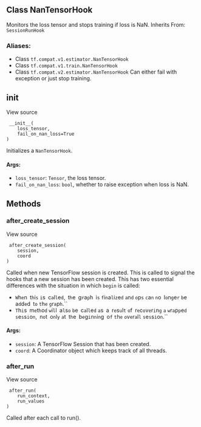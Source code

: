 ## Class NanTensorHook
Monitors the loss tensor and stops training if loss is NaN.
Inherits From: `SessionRunHook`
### Aliases:
- Class `tf.compat.v1.estimator.NanTensorHook`
- Class `tf.compat.v1.train.NanTensorHook`
- Class `tf.compat.v2.estimator.NanTensorHook`
Can either fail with exception or just stop training.
## __init__
View source

```
 __init__(
    loss_tensor,
    fail_on_nan_loss=True
)
```
Initializes a `NanTensorHook`.
#### Args:
- `loss_tensor`: `Tensor`, the loss tensor.
- `fail_on_nan_loss`: `bool`, whether to raise exception when loss is NaN.
## Methods
### after_create_session
View source

```
 after_create_session(
    session,
    coord
)
```
Called when new TensorFlow session is created.
This is called to signal the hooks that a new session has been created. This has two essential differences with the situation in which `begin` is called:
- ``W``h``e``n`` ``t``h``i``s`` ``i``s`` ``c``a``l``l``e``d``,`` ``t``h``e`` ``g``r``a``p``h`` ``i``s`` ``f``i``n``a``l``i``z``e``d`` ``a``n``d`` ``o``p``s`` ``c``a``n`` ``n``o`` ``l``o``n``g``e``r`` ``b``e`` ``a``d``d``e``d`` ``t``o`` ``t``h``e`` ``g``r``a``p``h``.``
- ``T``h``i``s`` ``m``e``t``h``o``d`` ``w``i``l``l`` ``a``l``s``o`` ``b``e`` ``c``a``l``l``e``d`` ``a``s`` ``a`` ``r``e``s``u``l``t`` ``o``f`` ``r``e``c``o``v``e``r``i``n``g`` ``a`` ``w``r``a``p``p``e``d`` ``s``e``s``s``i``o``n``,`` ``n``o``t`` ``o``n``l``y`` ``a``t`` ``t``h``e`` ``b``e``g``i``n``n``i``n``g`` ``o``f`` ``t``h``e`` ``o``v``e``r``a``l``l`` ``s``e``s``s``i``o``n``.``
#### Args:
- `session`: A TensorFlow Session that has been created.
- `coord`: A Coordinator object which keeps track of all threads.
### after_run
View source

```
 after_run(
    run_context,
    run_values
)
```
Called after each call to run().
